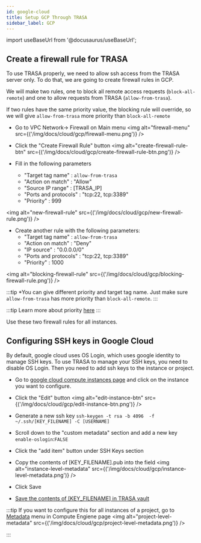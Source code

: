 ```yaml
---
id: google-cloud
title: Setup GCP Through TRASA
sidebar_label: GCP
---
```


import useBaseUrl from '@docusaurus/useBaseUrl';


## Create a firewall rule for TRASA

To use TRASA properly, we need to allow ssh access from the TRASA server only. To do that, we are going to create firewall rules in GCP.

We will make two rules, one to block all remote access requests (`block-all-remote`) and one to allow requests from TRASA (`allow-from-trasa`).

If two rules have the same priority value, the blocking rule will override, so we will give `allow-from-trasa` more priority than `block-all-remote`

* Go to VPC Network-> Firewall on Main menu 
<img  alt="firewall-menu" src={('/img/docs/cloud/gcp/firewall-menu.png')} />

* Click the "Create Firewall Rule" button
<img  alt="create-firewall-rule-btn" src={('/img/docs/cloud/gcp/create-firewall-rule-btn.png')} />

* Fill in the following parameters
    + "Target tag name" : `allow-from-trasa`
    + "Action on match" : "Allow"
    + "Source IP range" : [TRASA_IP]
    + "Ports and protocols" : "tcp:22, tcp:3389"
    + "Priority" : 999

<img  alt="new-firewall-rule" src={('/img/docs/cloud/gcp/new-firewall-rule.png')} />

* Create another rule with the following parameters: 
    + "Target tag name" : `allow-from-trasa`
    + "Action on match" : "Deny"
    + "IP source" : "0.0.0.0/0"
    + "Ports and protocols" : "tcp:22, tcp:3389"
    + "Priority" : 1000
    
<img  alt="blocking-firewall-rule" src={('/img/docs/cloud/gcp/blocking-firewall-rule.png')} />

:::tip
*You can give different priority and target tag name. 
Just make sure `allow-from-trasa` has more priority than `block-all-remote`.
:::

:::tip
Learn more about priority [here](https://cloud.google.com/vpc/docs/firewalls#priority_order_for_firewall_rules) 
:::

Use these two firewall rules for all instances.


## Configuring SSH keys in Google Cloud
By default, google cloud uses OS Login, which uses google identity to manage SSH keys.
To use TRASA to manage your SSH keys, you need to disable OS Login.
Then you need to add ssh keys to the instance or project.


* Go to [google cloud compute instances page](https://console.cloud.google.com/compute/instances) and click on the instance you want to configure. 
* Click the "Edit" button
<img  alt="edit-instance-btn" src={('/img/docs/cloud/gcp/edit-instance-btn.png')} />

* Generate a new ssh key
`ssh-keygen -t rsa -b 4096  -f ~/.ssh/[KEY_FILENAME] -C [USERNAME]`
* Scroll down to the "custom metadata" section and add a new key `enable-oslogin`:`FALSE`
* Click the "add item" button under SSH Keys section
* Copy the contents of [KEY_FILENAME].pub into the field
<img  alt="instance-level-metadata" src={('/img/docs/cloud/gcp/instance-level-metadata.png')} />
* Click Save
* [Save the contents of [KEY_FILENAME] in TRASA vault](../providers/secret-vault/index.md#storing-service-credentials)

:::tip
If you want to configure this for all instances of a project, go to [Metadata](https://console.cloud.google.com/compute/metadata) menu in Compute Engiene page
 <img  alt="project-level-metadata" src={('/img/docs/cloud/gcp/project-level-metadata.png')} />

:::


